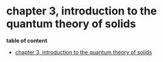 # chapter 3, introduction to the quantum theory of solids

**table of content**
- [chapter 3, introduction to the quantum theory of solids](#chapter-3-introduction-to-the-quantum-theory-of-solids)



